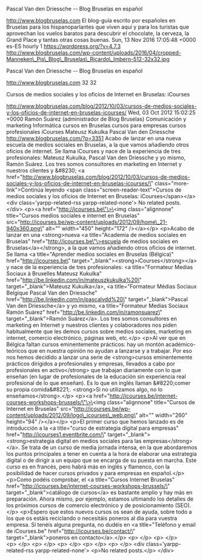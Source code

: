 Pascal Van den Driessche -- Blog Bruselas en español

http://www.blogbruselas.com El blog-guía escrito por españoles en
Bruselas para los hispanoparlantes que viven aquí y para los turistas
que aprovechan los vuelos baratos para descubrir el chocolate, la
cerveza, la Grand Place y tantas otras cosas buenas. Sun, 13 Nov 2016
17:05:48 +0000 es-ES hourly 1 https://wordpress.org/?v=4.7.3
http://www.blogbruselas.com/wp-content/uploads/2016/04/cropped-Manneken\_Pis\_Blog\_Bruselas\_Ricardo\_Imbern-512-32x32.jpg

Pascal Van den Driessche -- Blog Bruselas en español

http://www.blogbruselas.com 32 32

Cursos de medios sociales y los oficios de Internet en Bruselas:
iCourses

http://www.blogbruselas.com/blog/2012/10/03/cursos-de-medios-sociales-y-los-oficios-de-internet-en-bruselas-icourses/
Wed, 03 Oct 2012 15:02:25 +0000 Ramón Suárez (administrador de Blog
Bruselas) Comunicación y marketing Informática cursos en Bruselas cursos
para empresas cursos profesionales iCourses Mateusz Kukulka Pascal Van
den Driessche http://www.blogbruselas.com/?p=3351 Acabo de lanzar en una
nueva escuela de medios sociales en Bruselas, a la que vamos añadiendo
otros oficios de internet. Se llama iCourses y nace de la experiencia de
tres profesionales: Mateusz Kukulka, Pascal Van den Driessche y yo
mismo, Ramón Suárez. Los tres somos consultores en marketing en Internet
y nuestros clientes y &\#8230; \<a
href=\"http://www.blogbruselas.com/blog/2012/10/03/cursos-de-medios-sociales-y-los-oficios-de-internet-en-bruselas-icourses/\"
class=\"more-link\"\>Continúa leyendo \<span
class=\"screen-reader-text\"\>Cursos de medios sociales y los oficios de
Internet en Bruselas: iCourses\</span\>\</a\>\<div
class=\'yarpp-related-rss yarpp-related-none\'\> No related posts.
\</div\> \<p\>\<a href=\"http://icourses.be\"\>\<img class=\"alignnone\"
title=\"Cursos medios sociales e internet en Bruselas\"
src=\"http://icourses.be/wp-content/uploads/2012/09/home\_21-940x360.png\"
alt=\"\" width=\"450\" height=\"172\" /\>\</a\>\</p\> \<p\>Acabo de
lanzar en una \<strong\>nueva \<a title=\"Academia de medios sociales en
Bruselas\" href=\"http://icourses.be\"\>escuela de medios sociales en
Bruselas\</a\>\</strong\>, a la que vamos añadiendo otros oficios de
internet. Se llama \<a title=\"Aprender medios sociales en Bruselas
(Bélgica)\" href=\"http://icourses.be\"
target=\"\_blank\"\>\<strong\>iCourses\</strong\>\</a\> y nace de la
experiencia de tres profesionales: \<a title=\"Formateur Medias Sociaux
à Bruxelles Mateusz Kukulka\"
href=\"http://be.linkedin.com/in/mateuszkukulka%20\"
target=\"\_blank\"\>Mateusz Kukulka\</a\>, \<a title=\"Formateur Médias
Sociaux Belgique Pascal Van den Driessche\"
href=\"http://be.linkedin.com/in/pascalvdd%20\"
target=\"\_blank\"\>Pascal Van den Driessche\</a\> y yo mismo, \<a
title=\"Formateur Medias Sociaux Ramón Suárez\"
href=\"http://be.linkedin.com/in/ramonsuarez\" target=\"\_blank\"\>Ramón
Suárez\</a\>. Los tres somos consultores en marketing en Internet y
nuestros clientes y colaboradores nos piden habitualmente que les demos
cursos sobre medios sociales, marketing en internet, comercio
electrónico, páginas web, etc.\</p\> \<p\>Al ver que en Bélgica faltan
cursos eminentemente prácticos: hay un montón académico-teóricos que en
nuestra opinión no ayudan a lanzarse y a trabajar. Por eso nos hemos
decidido a lanzar una serie de \<strong\>cursos eminentemente prácticos
dirigidos a profesionales y empresas, llevados a cabo por profesionales
en activo\</strong\> que trabajan diariamente con lo que enseñan (en
lugar de profesionales de la educación sin experiencia real profesional
de lo que enseñan). Es lo que en inglés llaman &\#8220;comer su propia
comida&\#8221;. \<strong\>Si no utilizamos algo, no lo
enseñamos\</strong\>.\</p\> \<p\>\<a
href=\"http://icourses.be/internet-courses-workshops-brussels/\"\>\<img
class=\"alignnone\" title=\"Cursos de Internet en Bruselas\"
src=\"http://icourses.be/wp-content/uploads/2012/09/logo\_icourses\_web.png\"
alt=\"\" width=\"260\" height=\"94\" /\>\</a\>\</p\> \<p\>El primer
curso que hemos lanzado es de introducción a la \<a title=\"curso de
estrategia digital para empresas\"
href=\"http://icourses1.eventbrite.com/\"
target=\"\_blank\"\>\<strong\>estrategia digital en medios sociales para
las empresas\</strong\>\</a\>. Se trata de un curso de media jornada
intensa, en la que abordaremos los puntos principales a tener en cuenta
a la hora de elaborar una estrategia digital o de dirigir a un equipo
que se encarga de su puesta en marcha. Este curso es en francés, pero
habrá más en inglés y flamenco, con la posibilidad de hacer cursos
privados y para empresas en español.\</p\> \<p\>Como podéis comprobar,
el \<a title=\"Cursos Internet Bruselas\"
href=\"http://icourses.be/internet-courses-workshops-brussels/\"
target=\"\_blank\"\>catálogo de cursos\</a\> es bastante amplio y hay
más en preparación. Ahora mismo, por ejemplo, estamos ultimando los
detalles de los próximos cursos de comercio electrónico y de
posicionamiento (SEO).\</p\> \<p\>Espero que estos nuevos cursos os sean
de ayuda, sobre todo a los que os estáis reciclando o necesitáis poneros
al día para vuestra empresa. Sí tenéis alguna pregunta, no dudéis en \<a
title=\"Teléfono y email de iCourses.be\"
href=\"http://icourses.be/contact/\" target=\"\_blank\"\>poneros en
contacto\</a\>.\</p\> \<p\>&nbsp;\</p\> \<p\>&nbsp;\</p\>
\<p\>&nbsp;\</p\> \<p\>&nbsp;\</p\> \<p\>&nbsp;\</p\> \<p\>&nbsp;\</p\>
\<p\>&nbsp;\</p\> \<div class=\'yarpp-related-rss yarpp-related-none\'\>
\<p\>No related posts.\</p\> \</div\>
